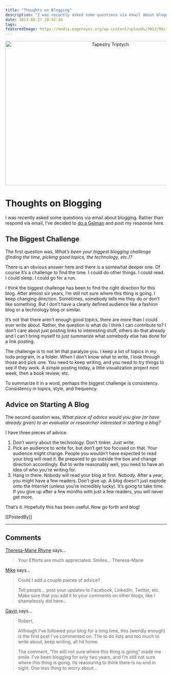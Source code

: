 ```yaml
---
title: "Thoughts on Blogging"
description: "I was recently asked some questions via email about blogging. Rather than respond via email, I’ve decided to do a Gelman and post my response here."
date: 2013-08-27 20:42:26
tags: 
featuredImage: https://media.eagereyes.org/wp-content/uploads/2013/08/1280px-Hoes_one_cylinder_printing_press.png
---
```


<p align="center"><img alt="Tapestry Triptych" src="https://media.eagereyes.org/wp-content/uploads/2013/08/1280px-Hoes_one_cylinder_printing_press.png" width="640" height="450" /></p>

# Thoughts on Blogging

I was recently asked some questions via email about blogging. Rather than respond via email, I’ve decided to <a href="http://andrewgelman.com">do a Gelman</a> and post my response here.

## The Biggest Challenge

The first question was, <em>What’s been your biggest blogging challenge (finding the time, picking good topics, the technology, etc.)?</em>

There is an obvious answer here and there is a somewhat deeper one. Of course it’s a challenge to find the time. I could do other things. I could read. I could sleep. I could go for a run.

I think the biggest challenge has been to find the right direction for this blog. After almost six years, I’m still not sure where this thing is going. I keep changing direction. Sometimes, somebody tells me they do or don’t like something. But I don’t have a clearly defined audience like a fashion blog or a technology blog or similar.

It’s not that there aren’t enough good topics, there are more than I could ever write about. Rather, the question is what do I think I can contribute to? I don’t care about just posting links to interesting stuff, others do that already and I can’t bring myself to just summarize what somebody else has done for a link posting.

The challenge is to not let that paralyze you. I keep a list of topics in my todo program, in a folder. When I don’t know what to write, I look through those and pick one. You need to keep writing, and you need to try things to see if they work. A simple posting today, a little visualization project next week, then a book review, etc.

To summarize it in a word, perhaps the biggest challenge is consistency. Consistency in topics, style, and frequency.

## Advice on Starting A Blog

The second question was, <em>What piece of advice would you give (or have already given) to an evaluator or researcher interested in starting a blog?</em>

I have three pieces of advice.
<ol>
	<li>Don’t worry about the technology. Don’t tinker. Just write.</li>
	<li>Pick an audience to write for, but don’t get too focused on that. Your audience might change. People you wouldn’t have expected to read your blog will read it. Be prepared to go outside the box and change direction accordingly. But to write reasonably well, you need to have an idea of who you’re writing for.</li>
	<li>Hang in there. Nobody will read your blog at first. Nobody. After a year, you might have a few readers. Don’t give up. A blog doesn’t just explode onto the Internet (unless you’re incredibly lucky). It’s going to take time. If you give up after a few months with just a few readers, you will never get more.</li>
</ol>
That’s it. Hopefully this has been useful. Now go forth and blog!

[[PostedBy]]

<aside class="comments">

---
## Comments

<a href="http://theresamarierhyne.com/" rel="nofollow noopener" target="_blank">Theresa-Marie Rhyne</a> says…
>	Your Efforts are much appreciated.  Smiles... Theresa-Marie

<a href="http://www.fortunecookiebi.com" rel="nofollow noopener" target="_blank">Mike</a> says…
>	Could I add a couple pieces of advice?
>	
>	Tell people... post your updates to Facebook, LinkedIn, Twitter, etc. 
>	Make sure that you add it to your comments on other blogs, like I shamelessly did here...

<a href="http://makeapowerfulpoint.com" rel="nofollow noopener" target="_blank">Gavin</a> says…
>	Robert,
>	
>	Although I've followed your blog for a long time, this (weirdly enough) is the first post I've commented on. The to do lists and too much to write about, keep writing, all hit home.
>	
>	The comment, "I’m still not sure where this thing is going" made me smile. I've been blogging for only two years, and I’m still not sure where this thing is going. Its reassuring to think there is no end in sight. One less thing to worry about...

</aside>

